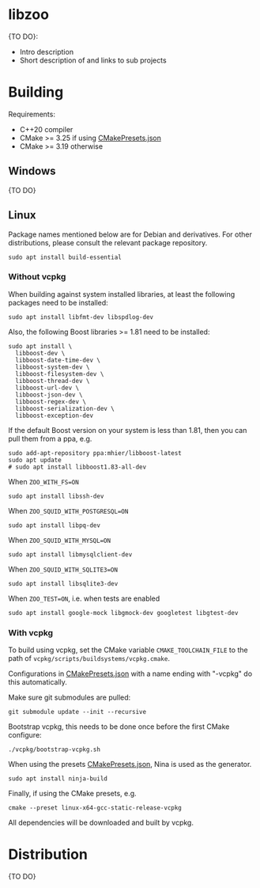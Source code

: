 # libzoo

{TO DO}:
- Intro description
- Short description of and links to sub projects

# Building

Requirements:
- C++20 compiler
- CMake >= 3.25 if using [CMakePresets.json](CMakePresets.json)
- CMake >= 3.19 otherwise

## Windows

{TO DO}

## Linux

Package names mentioned below are for Debian and derivatives. For other distributions, please consult the relevant package repository.

```shell
sudo apt install build-essential
```

### Without vcpkg

When building against system installed libraries, at least the following packages need to be installed:
```shell
sudo apt install libfmt-dev libspdlog-dev
```

Also, the following Boost libraries >= 1.81 need to be installed:
```shell
sudo apt install \
  libboost-dev \
  libboost-date-time-dev \
  libboost-system-dev \
  libboost-filesystem-dev \
  libboost-thread-dev \
  libboost-url-dev \
  libboost-json-dev \
  libboost-regex-dev \
  libboost-serialization-dev \
  libboost-exception-dev
```

If the default Boost version on your system is less than 1.81, then you can pull them from a ppa, e.g.
```shell
sudo add-apt-repository ppa:mhier/libboost-latest
sudo apt update
# sudo apt install libboost1.83-all-dev
```

When `ZOO_WITH_FS=ON`
```shell
sudo apt install libssh-dev
```

When `ZOO_SQUID_WITH_POSTGRESQL=ON`
```shell
sudo apt install libpq-dev
```

When `ZOO_SQUID_WITH_MYSQL=ON`
```shell
sudo apt install libmysqlclient-dev
```

When `ZOO_SQUID_WITH_SQLITE3=ON`
```shell
sudo apt install libsqlite3-dev
```

When `ZOO_TEST=ON`, i.e. when tests are enabled
```shell
sudo apt install google-mock libgmock-dev googletest libgtest-dev
```

### With vcpkg

To build using vcpkg, set the CMake variable `CMAKE_TOOLCHAIN_FILE` to the path of `vcpkg/scripts/buildsystems/vcpkg.cmake`.

Configurations in [CMakePresets.json](CMakePresets.json) with a name ending with "-vcpkg" do this automatically.

Make sure git submodules are pulled:
```shell
git submodule update --init --recursive
```

Bootstrap vcpkg, this needs to be done once before the first CMake configure:
```shell
./vcpkg/bootstrap-vcpkg.sh
```

When using the presets [CMakePresets.json](CMakePresets.json), Nina is used as the generator.
```shell
sudo apt install ninja-build
```

Finally, if using the CMake presets, e.g.
```shell
cmake --preset linux-x64-gcc-static-release-vcpkg
```

All dependencies will be downloaded and built by vcpkg.

# Distribution

{TO DO}
